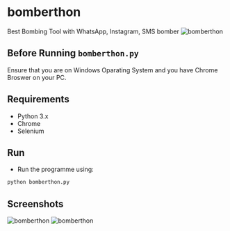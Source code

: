# bomberthon
Best Bombing Tool with WhatsApp, Instagram, SMS bomber
<a><img src="https://github.com/b31ngD3v/bomberthon/blob/master/screenshots/Capture1.PNG?raw=true" alt="bomberthon"/></a>

## Before Running `bomberthon.py`

Ensure that you are on Windows Oparating System and you have Chrome Broswer on your PC.

## Requirements
 
*  Python 3.x
* Chrome 
* Selenium


## Run

* Run the programme using:

```bash
python bomberthon.py
```


## Screenshots

<a><img src="https://github.com/b31ngD3v/bomberthon/blob/master/screenshots/Capture.PNG?raw=true" alt="bomberthon"/></a>
<a><img src="https://github.com/b31ngD3v/bomberthon/blob/master/screenshots/Capture1.PNG?raw=true" alt="bomberthon"/></a>
